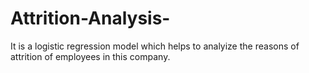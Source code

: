 # Attrition-Analysis-
It is a logistic regression model which helps to analyize the reasons of attrition of employees in this company.
